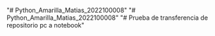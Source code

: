 "# Python_Amarilla_Matias_2022100008" 
"# Python_Amarilla_Matias_2022100008"
"# Prueba de transferencia de repositorio pc a notebook" 

